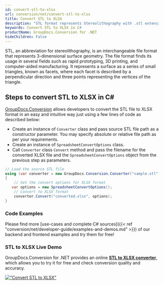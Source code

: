 ```yaml
---
id: convert-stl-to-xlsx
url: conversion/net/convert-stl-to-xlsx
title: Convert STL to XLSX
description: "STL format represents Stereolithography with .stl extension. Learn how to convert STL to XLSX file programmatically in C# language using GroupDocs.Conversion for .NET library."
keywords: Convert STL to XLSX in C#
productName: GroupDocs.Conversion for .NET
hideChildren: False
---
```


STL, an abbreviation for stereolithography, is an interchangeable file format that represents 3-dimensional surface geometry. The file format finds its usage in several fields such as rapid prototyping, 3D printing, and computer-aided manufacturing. It represents a surface as a series of small triangles, known as facets, where each facet is described by a perpendicular direction and three points representing the vertices of the triangle.

## Steps to convert STL to XLSX in C#

[GroupDocs.Conversion](https://products.groupdocs.com/conversion/net) allows developers to convert the STL file to XLSX format in an easy and intuitive way just using a few lines of code as described below:

* Create an instance of `Converter` class and pass source STL file path as a constructor parameter. You may specify absolute or relative file path as per your requirements. 
* Create an instance of `SpreadsheetConvertOptions` class.
* Call `Converter` class `Convert` method and pass the filename for the converted XLSX file and the `SpreadsheetConvertOptions` object from the previous step as parameters.

```csharp
// Load the source STL file
using (var converter = new GroupDocs.Conversion.Converter("sample.stl"))
{
    // Set the convert options for XLSX format
   var options = new SpreadsheetConvertOptions();
    // Convert to XLSX format
    converter.Convert("converted.xlsx", options);
}
```

### Code Examples

Please find more [use-cases and complete C# sources]({{< ref "conversion/net/developer-guide/examples-and-demos.md" >}}) of our backend and frontend examples and try them for free!

### STL to XLSX Live Demo

GroupDocs.Conversion for .NET provides an online [**STL to XLSX converter**](https://products.groupdocs.app/conversion/stl-to-xlsx), which allows you to try it for free and check conversion quality and accuracy.

[!["Convert STL to XLSX"](conversion/net/images/convert-to-xlsx/convert-stl-to-xlsx.png)](https://products.groupdocs.app/conversion/stl-to-xlsx)